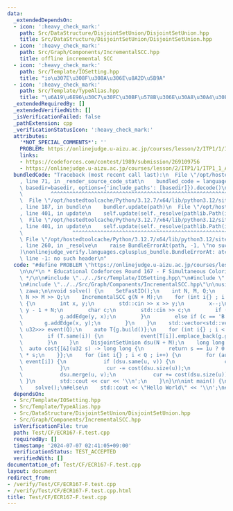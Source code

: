 ```yaml
---
data:
  _extendedDependsOn:
  - icon: ':heavy_check_mark:'
    path: Src/DataStructure/DisjointSetUnion/DisjointSetUnion.hpp
    title: Src/DataStructure/DisjointSetUnion/DisjointSetUnion.hpp
  - icon: ':heavy_check_mark:'
    path: Src/Graph/Components/IncrementalSCC.hpp
    title: offline incremental SCC
  - icon: ':heavy_check_mark:'
    path: Src/Template/IOSetting.hpp
    title: "io\u307E\u308F\u308A\u306E\u8A2D\u5B9A"
  - icon: ':heavy_check_mark:'
    path: Src/Template/TypeAlias.hpp
    title: "\u6A19\u6E96\u30C7\u30FC\u30BF\u578B\u306E\u30A8\u30A4\u30EA\u30A2\u30B9"
  _extendedRequiredBy: []
  _extendedVerifiedWith: []
  _isVerificationFailed: false
  _pathExtension: cpp
  _verificationStatusIcon: ':heavy_check_mark:'
  attributes:
    '*NOT_SPECIAL_COMMENTS*': ''
    PROBLEM: https://onlinejudge.u-aizu.ac.jp/courses/lesson/2/ITP1/1/ITP1_1_A
    links:
    - https://codeforces.com/contest/1989/submission/269109756
    - https://onlinejudge.u-aizu.ac.jp/courses/lesson/2/ITP1/1/ITP1_1_A
  bundledCode: "Traceback (most recent call last):\n  File \"/opt/hostedtoolcache/Python/3.12.7/x64/lib/python3.12/site-packages/onlinejudge_verify/documentation/build.py\"\
    , line 71, in _render_source_code_stat\n    bundled_code = language.bundle(stat.path,\
    \ basedir=basedir, options={'include_paths': [basedir]}).decode()\n          \
    \         ^^^^^^^^^^^^^^^^^^^^^^^^^^^^^^^^^^^^^^^^^^^^^^^^^^^^^^^^^^^^^^^^^^^^^^^^^^^^^^^^^\n\
    \  File \"/opt/hostedtoolcache/Python/3.12.7/x64/lib/python3.12/site-packages/onlinejudge_verify/languages/cplusplus.py\"\
    , line 187, in bundle\n    bundler.update(path)\n  File \"/opt/hostedtoolcache/Python/3.12.7/x64/lib/python3.12/site-packages/onlinejudge_verify/languages/cplusplus_bundle.py\"\
    , line 401, in update\n    self.update(self._resolve(pathlib.Path(included), included_from=path))\n\
    \  File \"/opt/hostedtoolcache/Python/3.12.7/x64/lib/python3.12/site-packages/onlinejudge_verify/languages/cplusplus_bundle.py\"\
    , line 401, in update\n    self.update(self._resolve(pathlib.Path(included), included_from=path))\n\
    \                ^^^^^^^^^^^^^^^^^^^^^^^^^^^^^^^^^^^^^^^^^^^^^^^^^^^^^^^^^\n \
    \ File \"/opt/hostedtoolcache/Python/3.12.7/x64/lib/python3.12/site-packages/onlinejudge_verify/languages/cplusplus_bundle.py\"\
    , line 260, in _resolve\n    raise BundleErrorAt(path, -1, \"no such header\"\
    )\nonlinejudge_verify.languages.cplusplus_bundle.BundleErrorAt: atcoder/scc.hpp:\
    \ line -1: no such header\n"
  code: "#define PROBLEM \"https://onlinejudge.u-aizu.ac.jp/courses/lesson/2/ITP1/1/ITP1_1_A\"\
    \n\n/*\n * Educational Codeforces Round 167 - F Simultaneous Coloring\n * https://codeforces.com/contest/1989/submission/269109756\n\
    \ */\n\n#include \"../../Src/Template/IOSetting.hpp\"\n#include \"../../Src/DataStructure/DisjointSetUnion/DisjointSetUnion.hpp\"\
    \n#include \"../../Src/Graph/Components/IncrementalSCC.hpp\"\n\nusing namespace\
    \ zawa;\n\nvoid solve() {\n    SetFastIO();\n    int N, M, Q;\n    std::cin >>\
    \ N >> M >> Q;\n    IncrementalSCC g(N + M);\n    for (int i{} ; i < Q ; i++)\
    \ {\n        int x, y;\n        std::cin >> x >> y;\n        x--;\n        y =\
    \ y - 1 + N;\n        char c;\n        std::cin >> c;\n        if (c == 'R') {\n\
    \            g.addEdge(y, x);\n        }\n        else if (c == 'B') {\n     \
    \       g.addEdge(x, y);\n        }\n    }\n    std::vector<std::vector<std::pair<u32,\
    \ u32>>> event(Q);\n    auto T{g.build()};\n    for (int i{} ; i < Q ; i++) {\n\
    \        if (T.same(i)) {\n            event[T[i]].emplace_back(g.getEdge(i));\n\
    \        }\n    }\n    DisjointSetUnion dsu(N + M);\n    long long cur{};\n  \
    \  auto cost{[&](u32 s) -> long long {\n        return s == 1u ? 0 : (long long)s\
    \ * s;\n    }};\n    for (int i{} ; i < Q ; i++) {\n        for (auto [u, v] :\
    \ event[i]) {\n            if (dsu.same(u, v)) {\n                continue;\n\
    \            }\n            cur -= cost(dsu.size(u));\n            cur -= cost(dsu.size(v));\n\
    \            dsu.merge(u, v);\n            cur += cost(dsu.size(u));\n       \
    \ }\n        std::cout << cur << '\\n';\n    }\n}\n\nint main() {\n#ifdef ONLINE_JUDGE\n\
    \    solve();\n#else\n    std::cout << \"Hello World\" << '\\n';\n#endif\n}\n"
  dependsOn:
  - Src/Template/IOSetting.hpp
  - Src/Template/TypeAlias.hpp
  - Src/DataStructure/DisjointSetUnion/DisjointSetUnion.hpp
  - Src/Graph/Components/IncrementalSCC.hpp
  isVerificationFile: true
  path: Test/CF/ECR167-F.test.cpp
  requiredBy: []
  timestamp: '2024-07-07 02:41:05+09:00'
  verificationStatus: TEST_ACCEPTED
  verifiedWith: []
documentation_of: Test/CF/ECR167-F.test.cpp
layout: document
redirect_from:
- /verify/Test/CF/ECR167-F.test.cpp
- /verify/Test/CF/ECR167-F.test.cpp.html
title: Test/CF/ECR167-F.test.cpp
---
```

